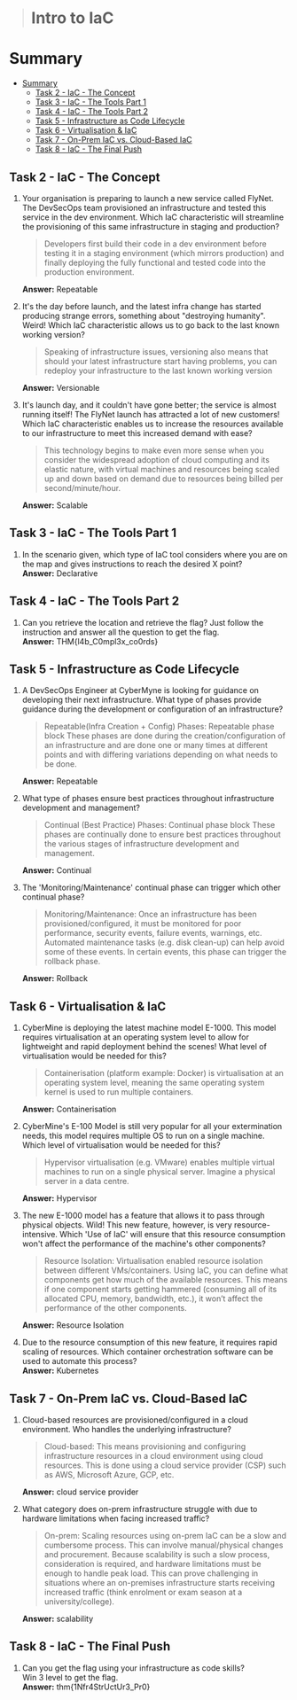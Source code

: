 > # Intro to IaC

# Summary
- [Summary](#summary)
  - [Task 2 - IaC - The Concept](#task-2---iac---the-concept)
  - [Task 3 - IaC - The Tools Part 1](#task-3---iac---the-tools-part-1)
  - [Task 4 - IaC - The Tools Part 2](#task-4---iac---the-tools-part-2)
  - [Task 5 - Infrastructure as Code Lifecycle](#task-5---infrastructure-as-code-lifecycle)
  - [Task 6 - Virtualisation \& IaC](#task-6---virtualisation--iac)
  - [Task 7 - On-Prem IaC vs. Cloud-Based IaC](#task-7---on-prem-iac-vs-cloud-based-iac)
  - [Task 8 - IaC - The Final Push](#task-8---iac---the-final-push)

##  Task 2 - IaC - The Concept
1. Your organisation is preparing to launch a new service called FlyNet. The DevSecOps team provisioned an infrastructure and tested this service in the dev environment. Which IaC characteristic will streamline the provisioning of this same infrastructure in staging and production?<br>
    > Developers first build their code in a dev environment before testing it in a staging environment (which mirrors production) and finally deploying the fully functional and tested code into the production environment.

    **Answer:** Repeatable 

1. It's the day before launch, and the latest infra change has started producing strange errors, something about "destroying humanity". Weird! Which IaC characteristic allows us to go back to the last known working version?<br>
    > Speaking of infrastructure issues, versioning also means that should your latest infrastructure start having problems, you can redeploy your infrastructure to the last known working version

    **Answer:** Versionable

1. It's launch day, and it couldn't have gone better; the service is almost running itself! The FlyNet launch has attracted a lot of new customers! Which IaC characteristic enables us to increase the resources available to our infrastructure to meet this increased demand with ease?<br>
    > This technology begins to make even more sense when you consider the widespread adoption of cloud computing and its elastic nature, with virtual machines and resources being scaled up and down based on demand due to resources being billed per second/minute/hour. 

    **Answer:** Scalable

##  Task 3 - IaC - The Tools Part 1
1. In the scenario given, which type of IaC tool considers where you are on the map and gives instructions to reach the desired X point?<br>
    **Answer:** Declarative

##  Task 4 - IaC - The Tools Part 2
1. Can you retrieve the location and retrieve the flag?
    Just follow the instruction and answer all the question to get the flag.<br>
    **Answer:** THM{l4b_C0mpl3x_co0rds}

## Task 5 - Infrastructure as Code Lifecycle
1. A DevSecOps Engineer at CyberMyne is looking for guidance on developing their next infrastructure. What type of phases provide guidance during the development or configuration of an infrastructure?<br>
    > Repeatable(Infra Creation + Config) Phases: Repeatable phase block These phases are done during the creation/configuration of an infrastructure and are done one or many times at different points and with differing variations depending on what needs to be done.

    **Answer:** Repeatable

1. What type of phases ensure best practices throughout infrastructure development and management?<br>
    > Continual (Best Practice) Phases: Continual phase block These phases are continually done to ensure best practices throughout the various stages of infrastructure development and management. 

    **Answer:** Continual 

1. The 'Monitoring/Maintenance' continual phase can trigger which other continual phase?
    > Monitoring/Maintenance: Once an infrastructure has been provisioned/configured, it must be monitored for poor performance, security events, failure events, warnings, etc. Automated maintenance tasks (e.g. disk clean-up) can help avoid some of these events. In certain events, this phase can trigger the rollback phase.

    **Answer:** Rollback

##  Task 6 - Virtualisation & IaC
1. CyberMine is deploying the latest machine model E-1000. This model requires virtualisation at an operating system level to allow for lightweight and rapid deployment behind the scenes! What level of virtualisation would be needed for this?<br>
    > Containerisation (platform example: Docker) is virtualisation at an operating system level, meaning the same operating system kernel is used to run multiple containers.

    **Answer:** Containerisation 

1. CyberMine's E-100 Model is still very popular for all your extermination needs, this model requires multiple OS to run on a single machine. Which level of virtualisation would be needed for this?<br>
    > Hypervisor virtualisation (e.g. VMware) enables multiple virtual machines to run on a single physical server. Imagine a physical server in a data centre.

    **Answer:** Hypervisor 

1. The new E-1000 model has a feature that allows it to pass through physical objects. Wild! This new feature, however, is very resource-intensive. Which 'Use of IaC' will ensure that this resource consumption won't affect the performance of the machine's other components?<br>
    > Resource Isolation: Virtualisation enabled resource isolation between different VMs/containers. Using IaC, you can define what components get how much of the available resources. This means if one component starts getting hammered (consuming all of its allocated CPU, memory, bandwidth, etc.), it won’t affect the performance of the other components.

    **Answer:** Resource Isolation

1. Due to the resource consumption of this new feature, it requires rapid scaling of resources. Which container orchestration software can be used to automate this process?<br>
    **Answer:** Kubernetes

##  Task 7 - On-Prem IaC vs. Cloud-Based IaC
1. Cloud-based resources are provisioned/configured in a cloud environment. Who handles the underlying infrastructure?<br>
    > Cloud-based: This means provisioning and configuring infrastructure resources in a cloud environment using cloud resources. This is done using a cloud service provider (CSP) such as AWS, Microsoft Azure, GCP, etc.

    **Answer:** cloud service provider

1. What category does on-prem infrastructure struggle with due to hardware limitations when facing increased traffic?<br>
    > On-prem: Scaling resources using on-prem IaC can be a slow and cumbersome process. This can involve manual/physical changes and procurement. Because scalability is such a slow process, consideration is required, and hardware limitations must be enough to handle peak load. This can prove challenging in situations where an on-premises infrastructure starts receiving increased traffic (think enrolment or exam season at a university/college).

    **Answer:** scalability

##  Task 8 - IaC - The Final Push
1. Can you get the flag using your infrastructure as code skills?<br>
    Win 3 level to get the flag.<br>
    **Answer:** thm{1Nfr4StrUctUr3_Pr0}
